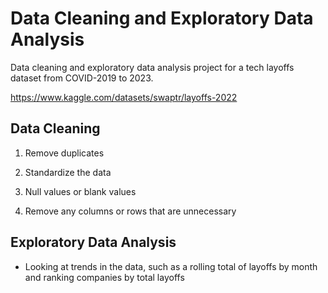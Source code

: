 # Data Cleaning and Exploratory Data Analysis

Data cleaning and exploratory data analysis project for a tech layoffs dataset from COVID-2019 to 2023.

https://www.kaggle.com/datasets/swaptr/layoffs-2022

## Data Cleaning

1. Remove duplicates

2. Standardize the data

3. Null values or blank values

4. Remove any columns or rows that are unnecessary

## Exploratory Data Analysis

- Looking at trends in the data, such as a rolling total of layoffs by month and ranking companies by total layoffs
